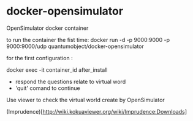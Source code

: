 docker-opensimulator
====================

OpenSimulator docker container 

to run the container the fist time:
 docker run -d -p 9000:9000 -p 9000:9000/udp quantumobject/docker-opensimulator
 
for the first configuration :

docker exec -it container_id after_install
- respond the questions relate to virtual word 
- 'quit' comand to continue


Use viewer to check the virtual world create by OpenSimulator


(Imprudence)[http://wiki.kokuaviewer.org/wiki/Imprudence:Downloads]

